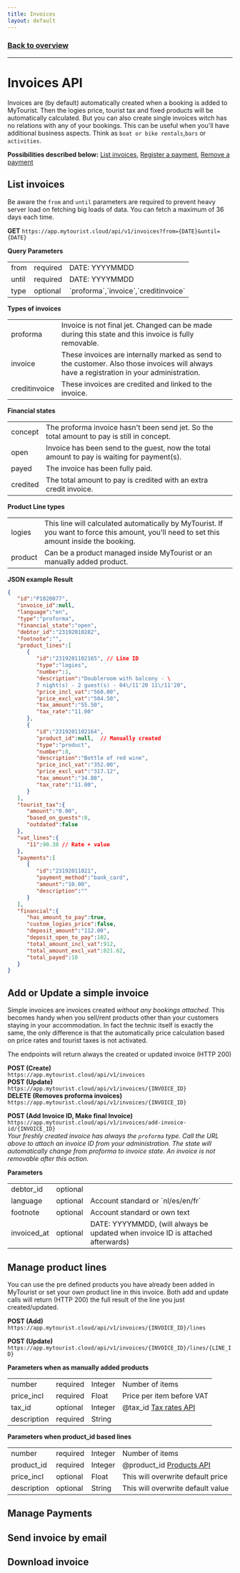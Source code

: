 ```yaml
---
title: Invoices
layout: default
---
```

### [Back to overview](index.html#start-developing-testing-and-deploy)
---
# Invoices API
Invoices are (by default) automatically created when a booking is added to MyTourist. Then the logies price, tourist tax and fixed products will be automatically calculated. But you can also create single invoices witch has no relations with any of your bookings. This can be useful when you'll have additional business aspects. Think as `boat or bike rentals`,`bars` or `activities`.

**Possibilities described below:** [List invoices](#list-invoices), [Register a payment](#register-payment), [Remove a payment](#remove-payment)

## List invoices
Be aware the `from` and `until` parameters are required to prevent heavy server load on fetching big loads of data. You can fetch a maximum of 36 days each time.

**GET** `https://app.mytourist.cloud/api/v1/invoices?from={DATE}&until={DATE}`

**Query Parameters**
<table>
    <tr><td>from</td><td>required</td><td>DATE: YYYYMMDD</td></tr>
    <tr><td>until</td><td>required</td><td>DATE: YYYYMMDD</td></tr>
    <tr><td>type</td><td>optional</td><td>`proforma`,`invoice`,`creditinvoice`</td></tr>
</table>

**Types of invoices**
<table>
    <tr><td>proforma</td><td>Invoice is not final jet. Changed can be made during this state and this invoice is fully removable.</td></tr>    
    <tr><td>invoice</td><td>These invoices are internally marked as send to the customer. Also those invoices will always have a registration in your administration.</td></tr>    
    <tr><td>creditinvoice</td><td>These invoices are credited and linked to the invoice.</td></tr>
</table>

**Financial states**
<table>
    <tr><td>concept</td><td>The proforma invoice hasn't been send jet. So the total amount to pay is still in concept.</td></tr>
    <tr><td>open</td><td>Invoice has been send to the guest, now the total amount to pay is waiting for payment(s).</td></tr>
    <tr><td>payed</td><td>The invoice has been fully paid.</td></tr>
    <tr><td>credited</td><td>The total amount to pay is credited with an extra credit invoice.</td></tr>
</table>

**Product Line types**
<table>
    <tr><td>logies</td><td>This line will calculated automatically by MyTourist. If you want to force this amount, you'll need to set this amount inside the booking.</td></tr>
    <tr><td>product</td><td>Can be a product managed inside MyTourist or an manually added product.</td></tr>
</table>

**JSON example Result**
```json
{
   "id":"P1020077",
   "invoice_id":null,
   "language":"en",
   "type":"proforma",
   "financial_state":"open",
   "debtor_id":"23192010282",
   "footnote":"",
   "product_lines":[
      {
         "id":"2319201102165", // Line ID
         "type":"logies",
         "number":1,
         "description":"Doubleroom with balcony - \
         7 night(s) - 2 guest(s) - 04\/11'20 11\/11'20",
         "price_incl_vat":"560.00",
         "price_excl_vat":"504.50",
         "tax_amount":"55.50",
         "tax_rate":"11.00"
      },
      {
         "id":"2319201102164",
         "product_id":null,  // Manually created
         "type":"product",
         "number":8,
         "description":"Bottle of red wine",
         "price_incl_vat":"352.00",
         "price_excl_vat":"317.12",
         "tax_amount":"34.88",
         "tax_rate":"11.00",         
      }
   ],
   "tourist_tax":{
      "amount":"0.00",
      "based_on_guests":0,
      "outdated":false
   },
   "vat_lines":{
      "11":90.38 // Rate + value
   },
   "payments":[
      {
         "id":"23192011021",
         "payment_method":"bank_card",
         "amount":"10.00",
         "description":""
      }
   ],
   "financial":{
      "has_amount_to_pay":true,
      "custom_logies_price":false,
      "deposit_amount":"112.00",
      "deposit_open_to_pay":102,
      "total_amount_incl_vat":912,
      "total_amount_excl_vat":821.62,
      "total_payed":10
   }
}
```

## Add or Update a **simple invoice**
Simple invoices are invoices created *without any bookings attached.* This becomes handy when you sell/rent products other than your customers staying in your accommodation. In fact the technic itself is exactly the same, the only difference is that the automatically price calculation based on price rates and tourist taxes is not activated. 

The endpoints will return always the created or updated invoice (HTTP 200)

**POST (Create)**    
`https://app.mytourist.cloud/api/v1/invoices`   
**POST (Update)**    
`https://app.mytourist.cloud/api/v1/invoices/{INVOICE_ID}`   
**DELETE (Removes proforma invoices)**   
`https://app.mytourist.cloud/api/v1/invoices/{INVOICE_ID}`      

**POST (Add Invoice ID, Make final Invoice)**    
`https://app.mytourist.cloud/api/v1/invoices/add-invoice-id/{INVOICE_ID}`   
*Your freshly created invoice has always the `proforma` type. Call the URL above to attach an invoice ID from your administration. The state will automatically change from proforma to invoice state. An invoice is not removable after this action.* 

**Parameters**
<table>
    <tr><td>debtor_id</td><td>optional</td><td></td></tr>
    <tr><td>language</td><td>optional</td><td>Account standard or `nl/es/en/fr`</td></tr>
    <tr><td>footnote</td><td>optional</td><td>Account standard or own text</td></tr>
    <tr><td>invoiced_at</td><td>optional</td><td>DATE: YYYYMMDD, (will always be updated when invoice ID is attached afterwards)</td></tr>
</table>

## Manage product lines
You can use the pre defined products you have already been added in MyTourist or set your own product line in this invoice. Both add and update calls will return (HTTP 200) the full result of the line you just created/updated.

**POST (Add)** 
`https://app.mytourist.cloud/api/v1/invoices/{INVOICE_ID}/lines`

**POST (Update)**
`https://app.mytourist.cloud/api/v1/invoices/{INVOICE_ID}/lines/{LINE_ID}`

**Parameters when as manually added products**
<table>
    <tr><td>number</td><td>required</td><td>Integer</td><td>Number of items</td></tr>
    <tr><td>price_incl</td><td>required</td><td>Float</td><td>Price per item before VAT</td></tr>
    <tr><td>tax_id</td><td>optional</td><td>Integer</td><td>@tax_id <a href="#">Tax rates API</a></td></tr>
    <tr><td>description</td><td>required</td><td>String</td><td></td></tr>
</table>

**Parameters when product_id based lines**
<table>
    <tr><td>number</td><td>required</td><td>Integer</td><td>Number of items</td></tr>
    <tr><td>product_id</td><td>required</td><td>Integer</td><td>@product_id  <a href="#">Products API</a></td></tr>
    <tr><td>price_incl</td><td>optional</td><td>Float</td><td>This will overwrite default price</td></tr>    
    <tr><td>description</td><td>optional</td><td>String</td><td>This will overwrite default value</td></tr>
</table>




## Manage Payments

## Send invoice by email

## Download invoice